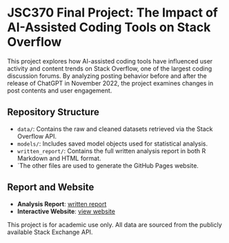 # JSC370 Final Project: The Impact of AI-Assisted Coding Tools on Stack Overflow

This project explores how AI-assisted coding tools have influenced user activity and content trends on Stack Overflow, one of the largest coding discussion forums. By analyzing posting behavior before and after the release of ChatGPT in November 2022, the project examines changes in post contents and user engagement.

## Repository Structure

- `data/`: Contains the raw and cleaned datasets retrieved via the Stack Overflow API.
- `models/`: Includes saved model objects used for statistical analysis.
- `written_report/`: Contains the full written analysis report in both R Markdown and HTML format.
- `The other files are used to generate the GitHub Pages website.

## Report and Website

- **Analysis Report**: [written report](written_report/final_report.pdf)
- **Interactive Website**: [view website](https://Sophie-X31.github.io/JSC370-Final-Project/)

This project is for academic use only. All data are sourced from the publicly available Stack Exchange API.
